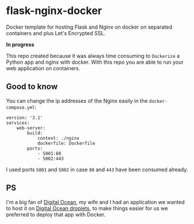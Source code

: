 # flask-nginx-docker
Docker template for hosting Flask and Nginx on docker on separated containers and plus Let's Encrypted SSL.

**In progress**

This repo created because it was always time consuming to `Dockerize` a Python app and nginx with docker. With this repo you are able to run your web application on containers.

## Good to know
You can change the ip addresses of the Nginx easily in the `docker-compose.yml`:

```
version: '3.1'
services:
    web-server:
        build:
            context: ./nginx
            dockerfile: Dockerfile
        ports:
            - 5001:80
            - 5002:443
```

I used ports `5001` and `5002` in case `80` and `443` have been consumed already.


## PS
I'm a big fan of [Digital Ocean](https://m.do.co/c/adaf50520737), my wife and I had an application we wanted to host it on [Digital Ocean droplets](https://m.do.co/c/adaf50520737), to make things easier for us we preferred to deploy that app with Docker.
